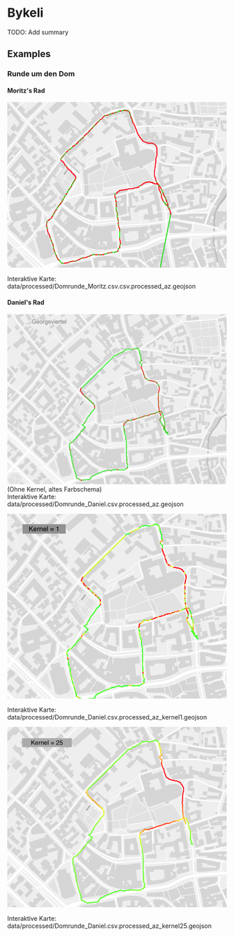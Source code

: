 # Bykeli
TODO: Add summary

## Examples
### Runde um den Dom
#### Moritz's Rad
![](images/Domrunde_moritz.png)

Interaktive Karte: data/processed/Domrunde_Moritz.csv.csv.processed_az.geojson

#### Daniel's Rad

![](images/Domrunde_daniel.png)
(Ohne Kernel, altes Farbschema)  
Interaktive Karte: data/processed/Domrunde_Daniel.csv.processed_az.geojson

![](images/Domrunde_daniel_k1.png)

Interaktive Karte: data/processed/Domrunde_Daniel.csv.processed_az_kernel1.geojson

![](images/Domrunde_daniel_k25.png)

Interaktive Karte: data/processed/Domrunde_Daniel.csv.processed_az_kernel25.geojson
